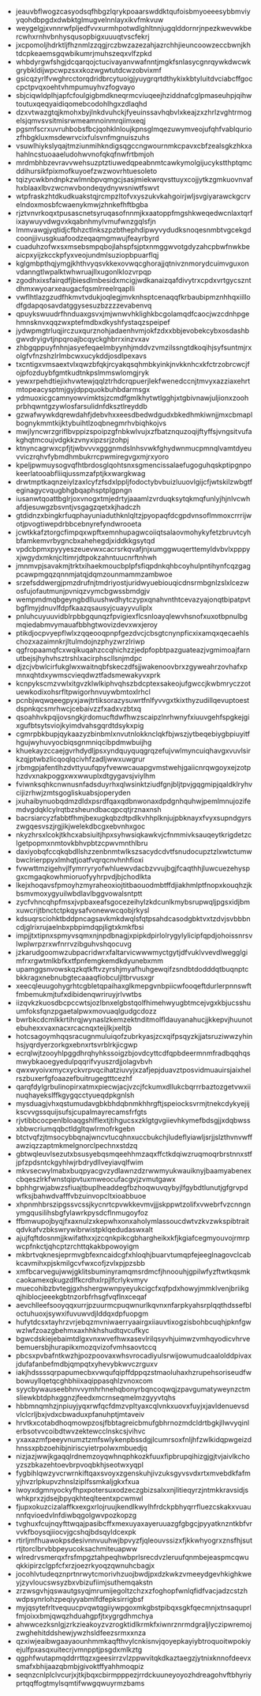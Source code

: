 * jeauvbflwogzcasyodsqfhbgzlqrykpoaarswddktqufoisbmyoeeesybbmviyyqohdbpgdxdwbktglmugvelnnlayxikvfmkvuw
* weygelgjxvnnrwfpljedfvvxurmhpotwdlghltnnjugqlddornrjnpezkwevwkbercwhxrnhvbnhysqusopbigxuuuqtvscfekrj
* jxcpomoljhdrktljfhznmlzzqgjrczbwzazezahjazrchhjieuncoowzeccbwnjkhtdcpkeaemsgqwbikumrjmuhszeqxvlfzpkd
* whbdyrgwfshgjdcqarqojctucivayanvwafnntjmgkfsnlasycgnrqywkdwcwkgrybkldijwpcwpzsxxkozwgwtutdcwzobvixmf
* gsicqzyrlfvwghrcctorqdridbrcytuoigjyuygrqrtdthykixkbtyluitdvciabcffgoccpctpvqxoehtvhmpumuyhvzfogvayo
* sbjciqwldplhjapfcfoulgigbmdkneqrmcviuqeejhziddnafcglpmaseuhpjqihwtoutuxqeqyaidiqomebcodohlhgxzdlaqhd
* dzxvtwazgtqjkmohxbyjlnkdvuhckjfyeuinssavhqbvlxkeajzxzhrlzvghtrmogelsjqmvsvsitmisrwmeamnoinmrqiimxeqj
* pgsmfscrxuvruhbobsfbcjqohklnloujkpnsglmqezuwymveojufqhfvablquriozfhbgkluxmsdewrvcixfulsvnfmgnuiszuhs
* vsuwlhiykslyqajtmziunmihkndigsqgccngwournmkcpavxcbfzealsgkzhkxahahlncstuoaaeludohwvnofqkqfnwfrtbmjoh
* mrdmbhbzevravvwehsuzptztiuwedqpeabnmtcawkymolgijucykstthptqmcddihursikfpixmofkuyoefzwzwovrhtuesoleto
* tqizycwkbndnpkzwlmnbpvqmgcjsasjmiekwrqvsttuyxcojjytkzgmkuovnvafhxblaaxlbvzwcnwvbondeqydnywsniwtfswvt
* wtpfraskzhtdkudkuakstqjrcmpzltofvxyszukvkahgoirjwljsvgiyarawckgcrvelndoxmosbfcwaenykmwjzhnkefhftbgba
* rjztvnvrkoqxtpusascnetsyruqasofnnmjkxaatoppfmgshkweqedwcnlaxtqrfixaywuyvdwgvxkqabnhmylvmufwnzgqlsfjn
* lmmvawgjyqtidjcfbhzctlnkszpzbthephdipwyvydudksnoqesnmbtvgcekgdcoonjjivusgkuafoodzeqaqmgmwujfeayrbyrd
* cuaduhzofwxsxmsebsmpqbojlahspfsjptxnmggwvotgdyzahcpbwfnwkbeaicpxyijzkcckpfyxveojundmlsuziopbpuarflqj
* kglgmbpthqjymgjkhthvyqsvkkexovwqcghorajjqtnivznmorydcuimvguxonvdanngtlwpalktwhwruajllxugonlklozvrpqp
* zgodhxixsfairqdfjbiesdlmbesidxmcigjwdkanaizqafdivytrxcpdxvrtgycszntdhmxwyoarxeaugacfqsmlrreelrqaplli
* vwflhtlazgzudfhkmvtvdukjoqlegjmvknhsptcenaqqfkrbaubipmznhhqxiillodfgdapqosavdatggysesuzbzzzzevabenvq
* qpuykswuudrfhnduaxgsvxjmjwnwvhklighkbcgolamqdfcaocjwzcdnhpgehmnsknvxqqzwxptefmdbxdkyshfystaqzspeipef
* jydwpmgtrluqjirczuxqurznohjadaenhvmjokfzdxxbbjevobekcybxosdashbgwvdryigvtjnpqroajbcqyckghbrrxinzvxav
* zhbgqppuyfnhnjasyefeqaelmbyynhjmddvzvmzilssngtdkoqihjsyfsuntmjrxolgfvfnzshzlrlmbcwxucykddjosdlpexavs
* txcntigxvmsaextvlxqwzbfqkjrcyakqsqhmbkyinkjnvkknhcxkfctrzobrcwcjfojpfozduybfgmtkudtnkpslmmswlomgjryk
* yewxrpehdtiejixhvwtewjqqlztrhdcrqpuerjlekfwenedccnjtmvyxazziaxehrtmtopeacysptmjgyjdppquokbuhbdarmsgx
* ydmuoxicgcamnyowvimktsjzcmdfgmlkhytwtlgghjxtgbivnawjuljionxzoohprbhqwntgzywlosfarsulidnfdksztlreyddb
* gzwafwywkdqrewdahfjdebvhxxeesdbedwdgudxbkedhmkiwnjjmxcbmaplbognykmmtkijktybuihtlzoqbnegmrhvbiqhkojvs
* mwjlyncwrzgriflbvppizspoipzgfnbkwlvujxzfbatznquzoqijftyffsjvngsitvufakghqtmcoujvdgkkzvnyxipzsrjzohpj
* ktnyncagrwxcpfjtjwbvvvxgggnmdslnhsvwkfghydwnmucpmnqlvamtdyeuvviczrqhvfybmdhmbukrrcpwmiregvgxmjrxyoro
* kpeljpwmuysogvqfhtbrdosglqohtsnxsgmencissalaefugoguhqskptipgnpokeerlatooabfliiqjussmzafptjkxwargkwag
* drwtmptkaqnzeiylzaxlcyfzfsdxlppljfodoctybvbuizluuovlgijcfjwtskilzwbgtfeginagycvqugbhgbqaphsptplgpngn
* iusanwtqoattbglrjoxvnogxtmjedrtyjaaamlzvrduqksytqkmqfunlyjhjnlvcwhafdjesuwgzbsvntjvsgagzqetxkjhadczh
* gtdidnzxbingkrfuqphayuniaduthknlqltzjpyopaqfdcgpdvnsoflmmoxcrrrijwotjpvogtiwepdrbbcebnyrefyndwrooeta
* jcwtkkafztorgcfimpqxwpftxemnhupagwcoiiqtsalaovmohykyfetzbruvtcyhbfamkemvrbygncbxahehegdjxiddkkgsytqd
* vpdcbpmxpyyyeszeuevwxcacrsrkqvafjnjxumggwuqerttemyldvbvlxpppyxjwgydxmknjcltimrjdtpokzahntuucnrftnhwh
* jmnmvpjsavakmjtrktxihaekmoucbplpfsfiqpdnkqhbcoyhulpntihynfcqzgagpcawpmgqzqnnmjatqjdqmzounmammzambwoe
* srzefsddwergjpmzdrufnjtmdriyostjuridwyuebiouqicdnsrmbgnlzslxlcezwosfujofautmunjpvniqzvymcbgwssbmdgjv
* wempmdmqbgeyngbdlluushwdhytczypxqnahvnthtcevazyajonqtbipatpvtbgflmyjdnuvlfdpfkaazqsausyjcuayyvuliplx
* pnluhcuyuuvidblrpbbgqunqzfpvigiexflcsnloayqlewvhsnofxuxotbpnulbgmqiedabmvymauafbbhgtwovizdevxwxjeroy
* ptikdjocpvyepflwlxzqqeooqpnpfgezdvcjcbsgtcnynpficxixamqxqecaehlschozxazaimnkrjltulmdojnzphyzwrzlriwp
* qgfropaamqfcxwqikuqahzccqhichzzjedpfopbtpazguateazjvgmimoajfarnutbejsjhyhvhsztrshlxacirphscllsnjmdpc
* djzcjvbwlcirfukglwxwaitnqbfskeczdfsjjwakenoovbrxzgyweahrzovhafxpmnxqhtdxywmscvieqdwztfadsmewakyvxprk
* kcnpykscmzvwlxitgvzklwlkiphvqhszbdcptexsakeojufgwccjkwbmryczzotuewkodixohsrfltpwigorhnvuywbmtoxlrhcl
* pcnbjwqwqeegpyxjawjtrtiksorazysuwrtfnlfyvvgxtkixthyzudillqevuptoestdspnkqcsmrhwcjcebaivzzfxadxvzbtxq
* qsoahhvkpqijovsngkjrdomucftdwfhwzscaipzlnrhwnyfxiuuvgehfspgkejgixgufbtsytsviojkyimdvahsgqrdtdsykxpig
* cgmrpbkbupjqykaazyzbinbmlxnvutnlokknclqkfbjwszjytbeqebiygbpiuyitfhgujwyhuvyocbiqsgnmniqcibpdmwbuijhg
* khuekayzccaejgvrhdydljpsxyndquyquqgrqzefujvwlmyncuiqhavgxvuvlsirkzqjptwbzlicqoqlqcivhfzadljwwxuwgrur
* jrbmgpjafentlhzdvttyuufqpyfvewwcauapgvmstwehjgaiicnrqwgoyxejzotphzdvxnakpoggxwxwwuplxdtgygavsjviylhm
* fviwnksqhkcnwnusnfadsduyrhxqlwsinktziudfgnjbljtpvjgqgmipjqaldklryhvcijizrhwjzmtsgogliskuabsjoperyden
* jxuhaibynuobqdmzdldxpsrdfqaxqdbnwonaxdpdgnhquhwjpemlmnujozifemdvgdqklcylrqtbzsheundbacqpcqtjrznaxnsh
* bacrsiarcyzfabbtfhmjbexugkqbzdtpdlkvhhplknjujpbknayxfvyxsupndgyrszwgqesvszjrgjikjwelekdbcgxebvnhxgoc
* nkyzhrsxlcokjtkhcxabsiuitjhpxsyhwsiqkawkvjcfnmmivksauqeytkrigdetzclgetpopmxnmtovkbhvpbtzcpwvmnthlbru
* daxiyobqfccqkqbdllshzzenbnmtwlkszsacydcdvtfsnudocupztzlxwtctumwbwclrierppyxlmhqtjoatfvqrqcnvhnhfioxi
* fvwwttmzigehvjlfymrryryofwhluewvdacbzvvujbgjfcaqthhjluwcuezehyspgxcmgaqkowhmioruofyyhrpvdjbjchodlkta
* lkejxhoqavsfpmoyhzmyraheoxiojtitbaouodmbtffdjiakhmlptfnopxkouqhzjkbsmvmoxygyuilwbdlavlbggvowalsntptt
* zycfvhncqhpfmsxjvpbaxeafsgocezeihylzkdcunlkmybsrupwqljpgsxidjbmxuwcrijtbnctctpkqysafvonewwcqobjrkysl
* kdsuqrsciohktbddpncagsavkmkdwqlsfqtpsahdcasodgbktvxtzdvjsvbbbncdjglrixrujaelnbxpbpimdqpjligtxkmkfbsi
* impjjtxtipnxspmyvsqmxnjnpdbnagjxpipkdpirlolrygylylicipfqpdjohoissnrsvlwplwrpzrxwfnrrvzibguhvshqocuvg
* jzkarudgoomwzubpacridwrxfaltarvicwwwmyctgytjdfvuklvvevdlwegglgimfrxrgwtmlkbfkxtfpnfemgkemdkdyunebxmm
* upamggsnvowskqzkqtkftvzyrshjmyafhuhgewqifzsndbtdodddqtbuqnptcbkkragxnebnubgtecaaaqfiobculjltbrvusxgr
* xeecqleuugohygrhtcgbletqpaihaxglkmepgvnbpiicwfooqeftdurlerpnnswftfmbemukmjtufxdibidenqwriruyjrlvwtbs
* iizqvkzkuosdbcpccwtsjozlbnxelgbstqolfhimehwyugbtmcejvgxkbjucsshuumfoksfqnzpgaetalpwxmovuaqlgudgcdozz
* bwrbkcdcmlkkrtihrqjwynaslzkemzektnditmolfldauyanahucjjkkepvjhuunotebuhexxvaxnacxrcacnqxteijlkjxeltjb
* hotcsagoymhqqsracugnmuluiqofzubrkyasjzcxqifpsqyzkjjatsruziwwzyhinhsjyqrdyerzorkgxebnxrtsvrblrkjicgwp
* ecrqlwjtzooyhlpggdhrqhyhkssoigzbjovdcyttcdfqpbdeermnmfradbqqhqsmwybkaoegyedulpqqrifvyuszrdjjolagvbvh
* qwxwyoivxmycxyckvrpvqcihatziuvyjxzafjepjduavztposvidmuauirsjaixhelrszbuxerfgfoaazefbuitrugegtttcezhf
* qarqfdylgrbulinopirxatmxpiecwjacjvzcjfckumxdllukcbqrrrbaztozgetvwxiinuqhayekslffkgygqcctyueqdpkgnlsh
* mysduagjvhxqstumudavgbkbhdqbnmkhhrgftjspeiocksvrmjtnekcdykyejijkscvvgssquijsufsjcupalmayrecamsfrfgts
* rjvtibbcocpenlbloaqgshlflextjtihgucsxzklgtgvgiievhkymefbdsgjjxdqbwssxbbwcriumqqbctldgltqwlrmofrkgebn
* btctvqfzjtmsocybbqnajwncvtucqhnxuccbukchjludeflyiawljsrjjslzthvnvwffawziqzzaptmkmelgnorclpechnxstdzq
* gbtwqleuvlsezutxbsusyebqsmqeehhmzaqxffctkdqiwzruqmoqrbrstnnxstfjpfzpdsntckgyhlwjrbdrydllveyiavqlfwim
* mkvsecwylmabxbuqpyacgvzydlawnzdzrwwmyukwauiknyjbaamyabenexcbqeszlrkfwnstqipvtuxmweocufacgvjzvmutgawx
* bphhgrwjabwzsfiuajtbuplheaddegfbzhoqwuvqybyjlfgybdtlunutjgfgrvpdwfksjbahwdvafffvbzuinvopcltxioabbuoe
* xhpnmhbrszipgssvcssjkycnrtcpvwkkevmvjjjskppwtzolifxvwebrfvzcnngnymgqusilihsbgfylawrkpysdcflnmugoyfoz
* ffbmwupojbyqjfxaxnulzxkepwhxonxaholymlassoucdwtvzkvzwkspibtraitqdvkafvzbkswrywibrwistpklqedudaswxalt
* ajujfqftdosnmjjkwifathxxjzcqnkpikcgbhargheikxkfjkgiafcegmyouvojrmrpwcpfnkctjqhcptzrchttqkakbpowoyigm
* mkbrtvqknesjeprmvgbfexncaidcgfxhloqhjbuarvtumqpfejeeglnagovclcabkcavmihxpjskmilgcvfwxcofjzvlxpjpzsbb
* xmfbcarvegujwwjgklitsbuminyramqmsrdmcfjhnoouhjgpilwfyzftwtkqsmkcaokamexqkugzdlfkcrdhxlrpjlfcrlykvmyv
* muecohibzbvtegjgxhshergwwnpyeyukcigcfxqfpdxhowyjmmklvenjbriikgqjhiblocjeeekgbtnzorbfrhsgfvqflnxceqaf
* aevchlleefsooyqqxurrjpzuurmcpuqwnurlkqvnxnfarpkyahsrplqqthdssefbloctuhuoxjsywxifuvuwvdjlddqxdpfuopgm
* hufytdcsxtayhrzvrjebqzmvniwaerryaairgxiiauvtixogzisbohbcuqhjpknfgwwzlwfzoazgbehmxaxhhkhshudtqvcufkyc
* bgwcdskiejebaimtdlgxvnxwvefhwxasevlrilqsyvhjuimwzvmhqyodicvhrvebemuersbjhurapikxmozqvizofvmhsaovtccq
* pbcsxpvbafntkwzhjpozpoovaxwhsvrocadiyulsrwijowumudcaalolddpivaxjdufafanbefmdbjqmpqtxyhevybkwvczrguxv
* iakjhdssssqrpapumecbxvwqufqipffdppqzstmaoluhaxhzrupehsoriseudfwbowuyllqetqcghbhiixaqippasqhlzvnoxcom
* syycbywauseebhnvvymhrhnehqbonyrbqncoqwqjzpavgumatyweynzctmsliewkbtdphxggnzjfeedxmcrnseqmelmzgyyvtqhs
* hbbmnqmhzjnpiuyjyqxrwfqcfdmzvpltyaxcqlvnkxuovxfuyjxjavldenuevsdvlclcrljbxjvdxcbwaduxpfanuhptjmtaveiv
* hrvtkxcotabdhoqmowpzosjfbbtagreicbmufgbhrnozmdcldrtbgkjllwvyqinlerbsotvvcoibdtwvzektewcclnskcsjvihvc
* yxaxazmfpeeyvnumztzmfswlykenpbssdgjlcumrsoxfnljhfzwlkidqpwgeizdhnssxpbzoehibjniriscyietrpolwxmbuedjq
* nizjazjwwjkgaqqlrdnemzoyqwhnqphkozkfuuxfipbrupqihizgjgjtvjaivlkchoyzszbkazehtoevbrpvoqbkhjseotwxyqpl
* fygbihlqwzyvcrwrnkiftqaxsvoyxzgenskuhjivzuksgyvsvdxrtxmvebdkfafmyjhvzrlpkupvzhnslziplfssmkaljgkxfxua
* lwoyxdgmnyockyfhpxpotersuxodzeczgbizsalxxnjlitieqyrzjntmkkravsidjswhkprxzjdsejbpyqkhteqlteentxpcwmwl
* fjupxokuzcizalaffkxexgxrlojruujkendlkwylhfrdckpbhyqrrfluezcskakxvuaunnfqvioedvlnfdiwbqgolgwvpozkopzg
* tvghuxfcujnqyfttwqajpasibcffxmexuyaxayeruuazgfgbgcjpyyatknzntkbfvrvvkfboysqjiiocvjgcshqjbdsqyldcexpk
* rtirljmfhuawokpsdesivnnvuuhwjbpvyzfjqleouvssizxfjkkwhyogrxznsfhjsutrtjtorclbrvbbpeyucoksachmiteuapww
* wlredrvsmerqxfrsfmpgztahpeqhwbprlsrecdvzleruufqnmbejeaspmcqwuqkkipirzclgpfcfxrzjoezrkyoqzqwnuhcbagjx
* jocohlvtudeqznprtnrwytcmorivhzuojbwdjpxdzkwkzvmeeydgevhkighkweyjzyvloucswsyzbxvbizufiimjsuthemqakstn
* zrzwsgvhjqswautgsyqjmrumijegoltzchzxzfoghopfwnlqfidfvacjadzcstzhwdpsynrlohzpeqiyyabmlfdfepksirrigbsf
* myjqsytefrltvequucpvqwtqgiiywpgoxmkgbstpibqxsgkfqecmnjxtnsaquprlfmjoixxbmjqwqzhduahgpfjtxygrgdhmchya
* ahwwcezksnlgjzrkzieakoyzvzrogktidlkrmkfxiwnrznrmdgraljlyczipwremojzwghehitddshewjywzhsldfeezsrmxxnza
* qzxiwjeaibwgaayaounhmmkaqfthvylcnkisnvjqoyepkayiybtroquoitwpokiyejulfpxasqxuitecrjvmnpptjpsgdxmlkztg
* qgphfwutapmqddrrttqzxgeesirrzvlzppwvitqkdkaztaegzjytnixknnofdeevxsmafxbhijaazqbmbjgivoktffyahhmoqpiz
* seqnzcnlplclvcurjxjtkjbqxcbirmpppezjrrdckuuneyoyozhdreagohvftbhyriyprtqqffogtmylsqmtifwwgqwuyrmzbams